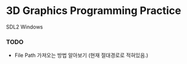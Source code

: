 # 3D Graphics Programming Practice 

SDL2
Windows

### TODO

- File Path 가져오는 방법 알아보기 (현재 절대경로로 적혀있음.)